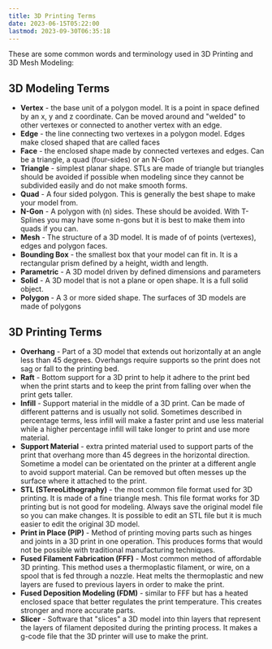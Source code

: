 ```yaml
---
title: 3D Printing Terms
date: 2023-06-15T05:22:00
lastmod: 2023-09-30T06:35:18
---
```


These are some common words and terminology used in 3D Printing and 3D Mesh Modeling:

## 3D Modeling Terms

- **Vertex** - the base unit of a polygon model. It is a point in space defined by an x, y and z coordinate. Can be moved around and "welded" to other vertexes or connected to another vertex with an edge.
- **Edge** - the line connecting two vertexes in a polygon model. Edges make closed shaped that are called faces
- **Face** - the enclosed shape made by connected vertexes and edges. Can be a triangle, a quad (four-sides) or an N-Gon
- **Triangle** - simplest planar shape. STLs are made of triangle but triangles should be avoided if possible when modeling since they cannot be subdivided easily and do not make smooth forms.
- **Quad** - A four sided polygon. This is generally the best shape to make your model from.
- **N-Gon** - A polygon with (n) sides. These should be avoided. With T-Splines you may have some n-gons but it is best to make them into quads if you can.
- **Mesh** - The structure of a 3D model. It is made of of points (vertexes), edges and polygon faces.
- **Bounding Box** - the smallest box that your model can fit in. It is a rectangular prism defined by a height, width and length.
- **Parametric** - A 3D model driven by defined dimensions and parameters
- **Solid** - A 3D model that is not a plane or open shape. It is a full solid object.
- **Polygon** - A 3 or more sided shape. The surfaces of 3D models are made of polygons

## 3D Printing Terms

- **Overhang** - Part of a 3D model that extends out horizontally at an angle less than 45 degrees. Overhangs require supports so the print does not sag or fall to the printing bed.
- **Raft** - Bottom support for a 3D print to help it adhere to the print bed when the print starts and to keep the print from falling over when the print gets taller.
- **Infill** - Support material in the middle of a 3D print. Can be made of different patterns and is usually not solid. Sometimes described in percentage terms, less infill will make a faster print and use less material while a higher percentage infill will take longer to print and use more material.
- **Support Material** - extra printed material used to support parts of the print that overhang more than 45 degrees in the horizontal direction. Sometime a model can be orientated on the printer at a different angle to avoid support material. Can be removed but often messes up the surface where it attached to the print.
- **STL (STereoLithography)** - the most common file format used for 3D printing. It is made of a fine triangle mesh. This file format works for 3D printing but is not good for modeling. Always save the original model file so you can make changes. It is possible to edit an STL file but it is much easier to edit the original 3D model.
- **Print in Place (PIP)** - Method of printing moving parts such as hinges and joints in a 3D print in one operation. This produces forms that would not be possible with traditional manufacturing techniques.
- **Fused Filament Fabrication (FFF)** - Most common method of affordable 3D printing. This method uses a thermoplastic filament, or wire, on a spool that is fed through a nozzle. Heat melts the thermoplastic and new layers are fused to previous layers in order to make the print.
- **Fused Deposition Modeling (FDM)** - similar to FFF but has a heated enclosed space that better regulates the print temperature. This creates stronger and more accurate parts.
- **Slicer** - Software that "slices" a 3D model into thin layers that represent the layers of filament deposited during the printing process. It makes a g-code file that the 3D printer will use to make the print.
